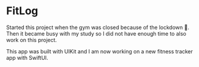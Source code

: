 # FitLog

Started this project when the gym was closed because of the lockdown 🔐. Then it became busy with my study so I did not have enough time to also work on this project.

This app was built with UIKit and I am now working on a new fitness tracker app with SwiftUI.
